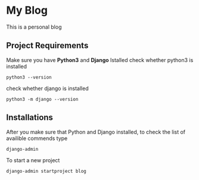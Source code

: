 # My Blog

This is a personal blog

## Project Requirements

Make sure you have **Python3** and **Django** Istalled
check whether python3 is installed

```shell
python3 --version
```

check whether django is installed

```shell
python3 -m django --version

```

## Installations

After you make sure that Python and Django installed, to check the list of availible commends type

```shell
django-admin
```

To start a new project

```shell
django-admin startproject blog
```

